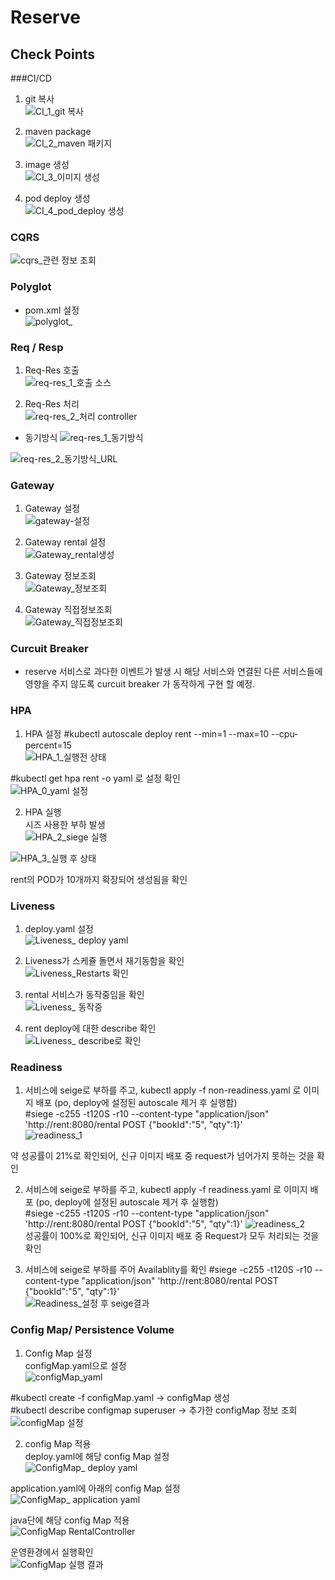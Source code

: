 # Reserve

## Check Points

###CI/CD
1. git 복사<br>
![CI_1_git 복사](https://user-images.githubusercontent.com/73535272/97382363-9251c100-190e-11eb-8ba7-94c13f603093.JPG)

2. maven package <br>
![CI_2_maven 패키지](https://user-images.githubusercontent.com/73535272/97382371-97af0b80-190e-11eb-90e3-29cd10060a38.JPG)

3. image 생성<br>
![CI_3_이미지 생성](https://user-images.githubusercontent.com/73535272/97382383-a1387380-190e-11eb-8b7b-67af74e02574.JPG)

4. pod deploy 생성<br>
![CI_4_pod_deploy 생성](https://user-images.githubusercontent.com/73535272/97382403-abf30880-190e-11eb-9e01-169dfa630300.JPG)

### CQRS
![cqrs_관련 정보 조회](https://user-images.githubusercontent.com/28075892/97527578-ffd51e80-19ee-11eb-87d4-e62b5b075676.png)

### Polyglot
* pom.xml 설정<br>
![polyglot_](https://user-images.githubusercontent.com/73535272/97516628-df996580-19d6-11eb-8154-5bd7d55ec697.png)

### Req / Resp
1. Req-Res 호출<br>
![req-res_1_호출 소스](https://user-images.githubusercontent.com/73535272/97381900-64b84800-190d-11eb-991e-c18770bd9f04.JPG)

2. Req-Res 처리<br>
![req-res_2_처리 controller](https://user-images.githubusercontent.com/73535272/97381905-6a159280-190d-11eb-88b8-c2212245e8c4.JPG)

- 동기방식
![req-res_1_동기방식](https://user-images.githubusercontent.com/28075892/97528291-b259b100-19f0-11eb-9924-d9dabc99478c.png)

![req-res_2_동기방식_URL](https://user-images.githubusercontent.com/28075892/97528750-cc47c380-19f1-11eb-8e2e-b59e83935bc6.png)

### Gateway
1. Gateway 설정<br>
![gateway-설정](https://user-images.githubusercontent.com/12227092/97509615-20d54980-19c6-11eb-85fe-59a6a256368c.JPG)

2. Gateway rental  설정<br>
![Gateway_rental생성](https://user-images.githubusercontent.com/73535272/97379165-7f87be00-1907-11eb-9f6f-9f4ab3f7cb7e.JPG)

3. Gateway 정보조회<br>
![Gateway_정보조회](https://user-images.githubusercontent.com/73535272/97379181-8adae980-1907-11eb-80b2-1595781751d0.JPG)

4. Gateway 직접정보조회<br>
![Gateway_직접정보조회](https://user-images.githubusercontent.com/73535272/97379198-975f4200-1907-11eb-96f2-94b3a6e50938.JPG)

### Curcuit Breaker
* reserve 서비스로 과다한 이벤트가 발생 시 해당 서비스와 연결된 다른 서비스들에 영향을 주지 않도록 curcuit breaker 가 동작하게 구현 할 예정.

### HPA
1. HPA 설정
#kubectl autoscale deploy rent --min=1 --max=10 --cpu-percent=15<br>
![HPA_1_실행전 상태](https://user-images.githubusercontent.com/12227092/97423776-1d54aa80-1953-11eb-82b8-03db56590378.JPG)

#kubectl get hpa rent -o yaml  로 설정 확인<br>
![HPA_0_yaml 설정](https://user-images.githubusercontent.com/12227092/97424249-cc918180-1953-11eb-9e4a-9a66c1968f3d.JPG)

2. HPA 실행<br>
시즈 사용한 부하 발생<br>
![HPA_2_siege 실행](https://user-images.githubusercontent.com/12227092/97423872-4412e100-1953-11eb-98b3-948b1f27bb84.JPG)

![HPA_3_실행 후 상태](https://user-images.githubusercontent.com/12227092/97423925-5856de00-1953-11eb-931c-e3fbf6bb5b5e.JPG)

rent의 POD가 10개까지 확장되어 생성됨을 확인

### Liveness
1. deploy.yaml 설정<br>
![Liveness_ deploy yaml](https://user-images.githubusercontent.com/12227092/97439664-ca3a2200-1969-11eb-9260-03676374e560.JPG)

2. Liveness가 스케쥴 돌면서 재기동함을 확인<br>
![Liveness_Restarts 확인](https://user-images.githubusercontent.com/12227092/97439856-0f5e5400-196a-11eb-848f-8f9b98575bd7.JPG)

3. rental 서비스가 동작중임을 확인<br>
![Liveness_ 동작중](https://user-images.githubusercontent.com/12227092/97439765-f5247600-1969-11eb-8633-22103708e3dd.JPG)

3. rent deploy에 대한 describe 확인<br>
![Liveness_ describe로 확인](https://user-images.githubusercontent.com/12227092/97439959-2dc44f80-196a-11eb-8d6b-799142c4521d.JPG)

### Readiness 
1. 서비스에 seige로 부하를 주고, kubectl apply -f non-readiness.yaml 로 이미지 배포 (po, deploy에 설정된 autoscale 제거 후 실행함)<br>
#siege -c255 -t120S -r10 --content-type "application/json" 'http://rent:8080/rental POST {"bookId":"5", "qty":1}'<br>
![readiness_1](https://user-images.githubusercontent.com/73535272/97518369-64d24980-19da-11eb-9115-cfe615cd946d.jpg)

약 성공률이 21%로 확인되어, 신규 이미지 배포 중 request가 넘어가지 못하는 것을 확인

2. 서비스에 seige로 부하를 주고, kubectl apply -f readiness.yaml 로 이미지 배포 (po, deploy에 설정된 autoscale 제거 후 실행함)<br>
#siege -c255 -t120S -r10 --content-type "application/json" 'http://rent:8080/rental POST {"bookId":"5", "qty":1}'
![readiness_2](https://user-images.githubusercontent.com/73535272/97518371-66037680-19da-11eb-9090-446a9996a27c.jpg)<br>
성공률이 100%로 확인되어, 신규 이미지 배포 중 Request가 모두 처리되는 것을 확인

3. 서비스에 seige로 부하를 주어 Availablity를 확인
#siege -c255 -t120S -r10 --content-type "application/json" 'http://rent:8080/rental POST {"bookId":"5", "qty":1}'<br>
![Readiness_설정 후 seige결과](https://user-images.githubusercontent.com/12227092/97463074-b8b14400-1982-11eb-9682-edea8a0f895b.JPG)

### Config Map/ Persistence Volume
1. Config Map 설정<br>
configMap.yaml으로 설정<br>
![configMap_yaml](https://user-images.githubusercontent.com/12227092/97428391-44ae7600-1959-11eb-8f76-9b03920a75e6.JPG)

#kubectl create -f configMap.yaml  -> configMap 생성<br>
#kubectl describe configmap superuser -> 추가한 configMap 정보 조회<br>
![configMap 설정](https://user-images.githubusercontent.com/12227092/97428626-9820c400-1959-11eb-806b-809b01044a84.JPG)

2. config Map 적용<br>
deploy.yaml에 해당 config Map 설정<br>
![ConfigMap_ deploy yaml](https://user-images.githubusercontent.com/12227092/97428733-c4d4db80-1959-11eb-942d-3848a7eb1fee.JPG)

application.yaml에 아래의 config Map 설정<br>
![ConfigMap_ application yaml](https://user-images.githubusercontent.com/12227092/97428874-f352b680-1959-11eb-8147-61d5bd1be8ee.JPG)

java단에 해당 config Map 적용<br>
![ConfigMap RentalController](https://user-images.githubusercontent.com/12227092/97437338-a75a3e80-1966-11eb-9101-1feb4ef4958d.JPG)

운영환경에서 실행확인<br>
![ConfigMap 실행 결과](https://user-images.githubusercontent.com/12227092/97437394-be009580-1966-11eb-9f8d-e5a07134a02e.JPG)


